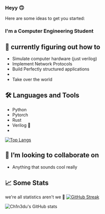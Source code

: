 ### Heyy 🙃 

<!--
**abundance-io/abundance-io** is a ✨ _special_ ✨ repository because its `README.md` (this file) appears on your GitHub profile. !-->

Here are some ideas to get you started:

### I'm a Computer Engineering Student



## 🌱 currently figuring out how to 
- Simulate computer hardware (just verilog)
- Implement Network Protocols
- Build Perfectly structured applications 
- 
- Take over the world

## 🛠️ Languages and Tools
- Python 
- Pytorch
- Rust 
- Verilog 🫤
- 
[![Top Langs](https://github-readme-stats.vercel.app/api/top-langs/?username=ch1n3du&layout=compact&theme=dark)](https://github.com/anuraghazra/github-readme-stats)


## 👯 I’m looking to collaborate on
- Anything that sounds cool really 

## 📈 Some Stats
we're all statistics aren't we 👀 
[![GitHub Streak](https://github-readme-streak-stats.herokuapp.com/?user=ch1n3du&theme=dark)](https://git.io/streak-stats)

![Ch1n3du's GitHub stats](https://github-readme-stats.vercel.app/api?username=ch1n3du&show_icons=true&theme=dark)




